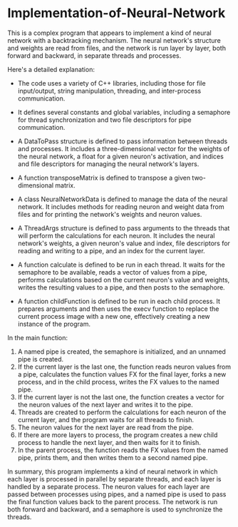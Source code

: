 # Implementation-of-Neural-Network

This is a complex program that appears to implement a kind of neural network with a backtracking mechanism. The neural network's structure and weights are read from files, and the network is run layer by layer, both forward and backward, in separate threads and processes.

Here's a detailed explanation:

* The code uses a variety of C++ libraries, including those for file input/output, string manipulation, threading, and inter-process communication.

* It defines several constants and global variables, including a semaphore for thread synchronization and two file descriptors for pipe communication.

* A DataToPass structure is defined to pass information between threads and processes. It includes a three-dimensional vector for the weights of the neural network, a float for a given neuron's activation, and indices and file descriptors for managing the neural network's layers.

* A function transposeMatrix is defined to transpose a given two-dimensional matrix.

* A class NeuralNetworkData is defined to manage the data of the neural network. It includes methods for reading neuron and weight data from files and for printing the network's weights and neuron values.

* A ThreadArgs structure is defined to pass arguments to the threads that will perform the calculations for each neuron. It includes the neural network's weights, a given neuron's value and index, file descriptors for reading and writing to a pipe, and an index for the current layer.

* A function calculate is defined to be run in each thread. It waits for the semaphore to be available, reads a vector of values from a pipe, performs calculations based on the current neuron's value and weights, writes the resulting values to a pipe, and then posts to the semaphore.

* A function childFunction is defined to be run in each child process. It prepares arguments and then uses the execv function to replace the current process image with a new one, effectively creating a new instance of the program.

In the main function:

1. A named pipe is created, the semaphore is initialized, and an unnamed pipe is created.
2. If the current layer is the last one, the function reads neuron values from a pipe, calculates the function values FX for the final layer, forks a new process, and in the child process, writes the FX values to the named pipe.
3. If the current layer is not the last one, the function creates a vector for the neuron values of the next layer and writes it to the pipe.
4. Threads are created to perform the calculations for each neuron of the current layer, and the program waits for all threads to finish.
5. The neuron values for the next layer are read from the pipe.
6. If there are more layers to process, the program creates a new child process to handle the next layer, and then waits for it to finish.
7. In the parent process, the function reads the FX values from the named pipe, prints them, and then writes them to a second named pipe.

In summary, this program implements a kind of neural network in which each layer is processed in parallel by separate threads, and each layer is handled by a separate process. The neuron values for each layer are passed between processes using pipes, and a named pipe is used to pass the final function values back to the parent process. The network is run both forward and backward, and a semaphore is used to synchronize the threads.
